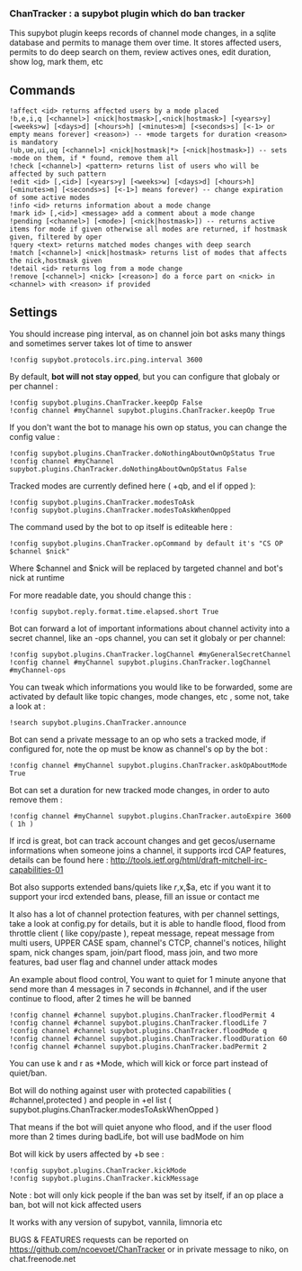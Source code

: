 ### ChanTracker : a supybot plugin which do ban tracker ###

This supybot plugin keeps records of channel mode changes, in a sqlite database and permits to manage them over time. It stores affected users, permits to do deep search on them, review actives ones, edit duration, show log, mark them, etc

## Commands ##

	!affect <id> returns affected users by a mode placed
	!b,e,i,q [<channel>] <nick|hostmask>[,<nick|hostmask>] [<years>y] [<weeks>w] [<days>d] [<hours>h] [<minutes>m] [<seconds>s] [<-1> or empty means forever] <reason>) -- +mode targets for duration <reason> is mandatory
	!ub,ue,ui,uq [<channel>] <nick|hostmask|*> [<nick|hostmask>]) -- sets -mode on them, if * found, remove them all
	!check [<channel>] <pattern> returns list of users who will be affected by such pattern
	!edit <id> [,<id>] [<years>y] [<weeks>w] [<days>d] [<hours>h] [<minutes>m] [<seconds>s] [<-1>] means forever) -- change expiration of some active modes
	!info <id> returns information about a mode change
	!mark id> [,<id>] <message> add a comment about a mode change
	!pending [<channel>] [<mode>] [<nick|hostmask>]) -- returns active items for mode if given otherwise all modes are returned, if hostmask given, filtered by oper
	!query <text> returns matched modes changes with deep search
	!match [<channel>] <nick|hostmask> returns list of modes that affects the nick,hostmask given
	!detail <id> returns log from a mode change
	!remove [<channel>] <nick> [<reason>] do a force part on <nick> in <channel> with <reason> if provided
	
## Settings ##

You should increase ping interval, as on channel join bot asks many things and sometimes server takes lot of time to answer

	!config supybot.protocols.irc.ping.interval 3600

By default, **bot will not stay opped**, but you can configure that globaly or per channel :

	!config supybot.plugins.ChanTracker.keepOp False
	!config channel #myChannel supybot.plugins.ChanTracker.keepOp True

If you don't want the bot to manage his own op status, you can change the config value :

	!config supybot.plugins.ChanTracker.doNothingAboutOwnOpStatus True
	!config channel #myChannel supybot.plugins.ChanTracker.doNothingAboutOwnOpStatus False

Tracked modes are currently defined here ( +qb, and eI if opped ):

	!config supybot.plugins.ChanTracker.modesToAsk
	!config supybot.plugins.ChanTracker.modesToAskWhenOpped

The command used by the bot to op itself is editeable here :

	!config supybot.plugins.ChanTracker.opCommand by default it's "CS OP $channel $nick" 

Where $channel and $nick will be replaced by targeted channel and bot's nick at runtime

For more readable date, you should change this :

	!config supybot.reply.format.time.elapsed.short True

Bot can forward a lot of important informations about channel activity into a secret channel, like an -ops channel, you can set it globaly or per channel:

	!config supybot.plugins.ChanTracker.logChannel #myGeneralSecretChannel
	!config channel #myChannel supybot.plugins.ChanTracker.logChannel #myChannel-ops

You can tweak which informations you would like to be forwarded, some are activated by default like topic changes, mode changes, etc , some not, take a look at :

	!search supybot.plugins.ChanTracker.announce

Bot can send a private message to an op who sets a tracked mode, if configured for, note the op must be know as channel's op by the bot :

	!config channel #myChannel supybot.plugins.ChanTracker.askOpAboutMode True

Bot can set a duration for new tracked mode changes, in order to auto remove them :

	!config channel #myChannel supybot.plugins.ChanTracker.autoExpire 3600 ( 1h )

If ircd is great, bot can track account changes and get gecos/username informations when someone joins a channel, it supports ircd CAP features, details can be found here : http://tools.ietf.org/html/draft-mitchell-irc-capabilities-01

Bot also supports extended bans/quiets like $r,$x,$a, etc if you want it to support your ircd extended bans, please, fill an issue or contact me

It also has a lot of channel protection features, with per channel settings, take a look at config.py for details, but it is able to handle flood, flood from throttle client ( like copy/paste ), repeat message, repeat message from multi users, UPPER CASE spam, channel's CTCP, channel's notices, hilight spam, nick changes spam, join/part flood, mass join, and two more features, bad user flag and channel under attack modes

An example about flood control, You want to quiet for 1 minute anyone that send more than 4 messages in 7 seconds in #channel, and if the user continue to flood, after 2 times he will be banned

	!config channel #channel supybot.plugins.ChanTracker.floodPermit 4
	!config channel #channel supybot.plugins.ChanTracker.floodLife 7
	!config channel #channel supybot.plugins.ChanTracker.floodMode q
	!config channel #channel supybot.plugins.ChanTracker.floodDuration 60
	!config channel #channel supybot.plugins.ChanTracker.badPermit 2
	
You can use k and r as *Mode, which will kick or force part instead of quiet/ban.
	
Bot will do nothing against user with protected capabilities ( #channel,protected ) and people in +eI list ( supybot.plugins.ChanTracker.modesToAskWhenOpped )
	
That means if the bot will quiet anyone who flood, and if the user flood more than 2 times during badLife, bot will use badMode on him

Bot will kick by users affected by +b see :

	!config supybot.plugins.ChanTracker.kickMode
	!config supybot.plugins.ChanTracker.kickMessage

Note : bot will only kick people if the ban was set by itself, if an op place a ban, bot will not kick affected users

It works with any version of supybot, vannila, limnoria etc

BUGS & FEATURES requests can be reported on https://github.com/ncoevoet/ChanTracker or in private message to niko, on chat.freenode.net
    
